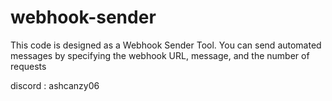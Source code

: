 # webhook-sender
This code is designed as a Webhook Sender Tool. You can send automated messages by specifying the webhook URL, message, and the number of requests

discord : ashcanzy06
